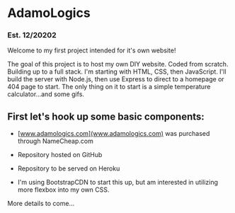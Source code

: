 # AdamoLogics
### Est. 12/20202  

Welcome to my first project intended for it's own website!  

The goal of this project is to host my own DIY website. Coded from scratch. Building up to a full stack. I'm starting with HTML, CSS, then JavaScript. I'll build the server with Node.js, then use Express to direct to a homepage or 404 page to start. The only thing on it to start is a simple temperature calculator...and some gifs.

## First let's hook up some basic components:

- [www.adamologics.com](www.adamologics.com) was purchased through NameCheap.com
 - Repository hosted on GitHub

 - Repository to be served on Heroku
 - I'm using BootstrapCDN to start this up, but am interested in utilizing more flexbox into my own CSS. 

More details to come...

